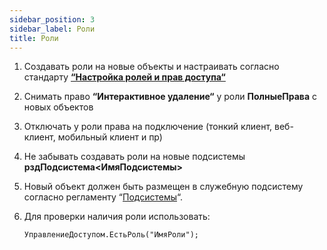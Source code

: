 ```yaml
---
sidebar_position: 3
sidebar_label: Роли
title: Роли
---
```

1. Создавать роли на новые объекты и настраивать согласно стандарту **[“Настройка ролей и прав доступа“](https://its.1c.ru/db/v8std/content/689/hdoc)**

2. Снимать право **“Интерактивное удаление“** у роли **ПолныеПрава** с новых объектов

3. Отключать у роли права на подключение (тонкий клиент, веб-клиент, мобильный клиент и пр)

4. Не забывать создавать роли на новые подсистемы **рздПодсистема\<ИмяПодсистемы\>**

5. Новый объект должен быть размещен в служебную подсистему согласно регламенту “[Подсистемы](subsystem.md)“.

6. Для проверки наличия роли использовать:

   ```
   УправлениеДоступом.ЕстьРоль("ИмяРоли");
   ```